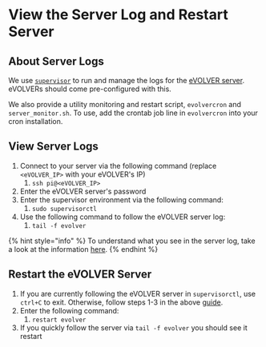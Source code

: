 # View the Server Log and Restart Server

## About Server Logs

We use [`supervisor`](http://supervisord.org/running.html) to run and manage the logs for the [eVOLVER server](../software/server-code-structure/). eVOLVERs should come pre-configured with this.

We also provide a utility monitoring and restart script, `evolvercron` and `server_monitor.sh`. To use, add the crontab job line in `evolvercron` into your cron installation.

## View Server Logs

1. Connect to your server via the following command (replace `<eVOLVER_IP>` with your eVOLVER's IP)
   1. `ssh pi@<eVOLVER_IP>`
2. Enter the eVOLVER server's password
3. Enter the supervisor environment via the following command:
   1. `sudo supervisorctl`
4. Use the following command to follow the eVOLVER server log:
   1. `tail -f evolver`

{% hint style="info" %}
To understand what you see in the server log, take a look at the information [here](../software/server-code-structure/#serial-message-structure).
{% endhint %}

## Restart the eVOLVER Server

1. If you are currently following the eVOLVER server in `supervisorctl`, use `ctrl+C` to exit. Otherwise, follow steps 1-3 in the above [guide](view-the-server-log-and-restart-server.md#view-server-logs).
2. Enter the following command:
   1. `restart evolver`
3. If you quickly follow the server via `tail -f evolver` you should see it restart
